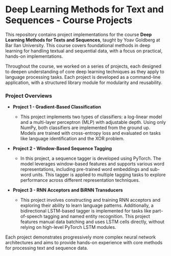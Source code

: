 # Deep Learning Methods for Text and Sequences - Course Projects

This repository contains project implementations for the course **Deep Learning Methods for Texts and Sequences**, taught by Yoav Goldberg at Bar Ilan University. This course covers foundational methods in deep learning for handling textual and sequential data, with a focus on practical, hands-on implementations.

Throughout the course, we worked on a series of projects, each designed to deepen understanding of core deep learning techniques as they apply to language processing tasks. Each project is developed as a command-line application, with a structured library module for modularity and reusability.

### Project Overviews

- **Project 1 - Gradient-Based Classification**
  - This project implements two types of classifiers: a log-linear model and a multi-layer perceptron (MLP) with adjustable depth. Using only NumPy, both classifiers are implemented from the ground up. Models are trained with cross-entropy loss and evaluated on tasks like language identification and the XOR problem.

- **Project 2 - Window-Based Sequence Tagging**
  - In this project, a sequence tagger is developed using PyTorch. The model leverages window-based features and supports various word representations, including pre-trained word embeddings and sub-word units. This tagger is applied to multiple tagging tasks to explore performance across different representation techniques.

- **Project 3 - RNN Acceptors and BiRNN Transducers**
  - This project involves constructing and training RNN acceptors and exploring their ability to learn language patterns. Additionally, a bidirectional LSTM-based tagger is implemented for tasks like part-of-speech tagging and named entity recognition. This project features manual data batching and uses LSTM cells directly, without relying on high-level PyTorch LSTM modules.

Each project demonstrates progressively more complex neural network architectures and aims to provide hands-on experience with core methods for processing text and sequence data.
